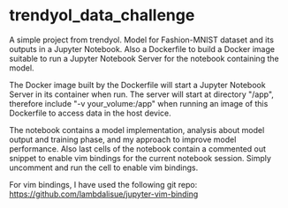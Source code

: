 # trendyol_data_challenge
A simple project from trendyol. Model for Fashion-MNIST dataset and its outputs in a Jupyter Notebook. Also a Dockerfile to build a Docker image suitable to run a Jupyter Notebook Server for the notebook containing the model.

The Docker image built by the Dockerfile will start a Jupyter Notebook Server in its container when run. The server will start at directory "/app", therefore include "-v your_volume:/app" when running an image of this Dockerfile to access data in the host device.

The notebook contains a model implementation, analysis about model output and training phase, and my approach to improve model performance. Also last cells of the notebook contain a commented out snippet to enable vim bindings for the current notebook session. Simply uncomment and run the cell to enable vim bindings.

For vim bindings, I have used the following git repo: https://github.com/lambdalisue/jupyter-vim-binding
